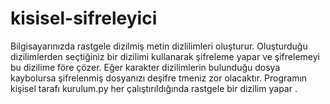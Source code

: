 # kisisel-sifreleyici
Bilgisayarınızda rastgele dizilmiş metin dizlilimleri oluşturur.
Oluşturduğu dizilimlerden seçtiğiniz bir dizilimi kullanarak şifreleme yapar ve şifrelemeyi bu dizilime före çözer.
Eğer karakter dizilimlerin bulunduğu dosya kaybolursa şifrelenmiş dosyanızı deşifre tmeniz zor olacaktır.
Programın kişisel tarafı kurulum.py her çalıştırıldığında rastgele bir dizilim yapar . 
